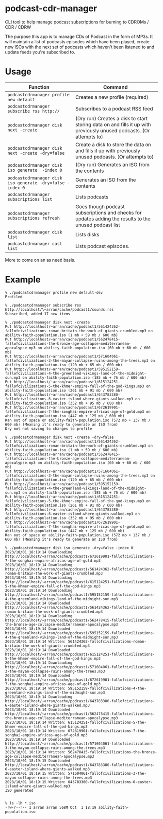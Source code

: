 # podcast-cdr-manager

CLI tool to help manage podcast subscriptions for burning to CDROMs / CDR / CDRW

The purpose this app is to manage CDs of Podcast in the form of MP3s. It will maintain a list of podcasts episodes which 
have  been played, create new ISOs with the next set of podcasts which haven't been listened to and update feeds you're
subscribed to.

# Usage

| Function                                                  | Command                                                                                                             |
|-----------------------------------------------------------|---------------------------------------------------------------------------------------------------------------------|
| `podcastcdrmanager profile new default`                   | Creates a new profile (required)                                                                                    |
| `podcastcdrmanager subscribe rss http://`                 | Subscribes to a podcast RSS feed                                                                                    |
| `podcastcdrmanager disk next -create`                     | (Dry run) Creates a disk to start storing data on and fills it up with previously unused podcasts. (Or attempts to) |
| `podcastcdrmanager disk next -create -dry=false`          | Create a disk to store the data on and fills it up with previously unused podcasts. (Or attempts to)                |
| `podcastcdrmanager disk iso generate  -index 0`           | (Dry run) Generates an ISO from the contents                                                                        |
| `podcastcdrmanager disk iso generate -dry=false -index 0` | Generates an ISO from the contents                                                                                  |
| `podcastcdrmanager subscriptions list`                    | Lists podcasts                                                                                                      |
| `podcastcdrmanager subscriptions refresh`                 | Goes though podcast subscriptions and checks for updates adding the results to the unused podcast list              |
| `podcastcdrmanager disk list`                             | Lists disks                                                                                                         |
| `podcastcdrmanager cast list`                             | Lists podcast episodes.                                                                                             |

More to come on an as need basis.

# Example

```shell
% ./podcastcdrmanager profile new default-dev                                         
Profiled

% ./podcastcdrmanager subscribe rss http://localhost/\~arran/cache/podcast1/sounds.rss
Subscribed, added 17 new items

% ./podcastcdrmanager disk next -create
Put http://localhost/~arran/cache/podcast1/561424362-fallofcivilizations-roman-britain-the-work-of-giants-crumbled.mp3 on ability-faith-population.iso (1 mb + 59 mb / 600 mb)
Put http://localhost/~arran/cache/podcast1/562478415-fallofcivilizations-the-bronze-age-collapse-mediterranean-apocalypse.mp3 on ability-faith-population.iso (60 mb + 60 mb / 600 mb)
Put http://localhost/~arran/cache/podcast1/571604061-fallofcivilizations-3-the-mayan-collapse-ruins-among-the-trees.mp3 on ability-faith-population.iso (120 mb + 65 mb / 600 mb)
Put http://localhost/~arran/cache/podcast1/595152159-fallofcivilizations-4-the-greenland-vikings-land-of-the-midnight-sun.mp3 on ability-faith-population.iso (185 mb + 76 mb / 600 mb)
Put http://localhost/~arran/cache/podcast1/615124251-fallofcivilizations-5-the-khmer-empire-fall-of-the-god-kings.mp3 on ability-faith-population.iso (261 mb + 91 mb / 600 mb)
Put http://localhost/~arran/cache/podcast1/643783380-fallofcivilizations-6-easter-island-where-giants-walked.mp3 on ability-faith-population.iso (352 mb + 95 mb / 600 mb)
Put http://localhost/~arran/cache/podcast1/672619901-fallofcivilizations-7-the-songhai-empire-africas-age-of-gold.mp3 on ability-faith-population.iso (447 mb + 125 mb / 600 mb)
Ran out of space on ability-faith-population.iso (572 mb + 137 mb / 600 mb) (Meaning it's ready to generate an ISO from)
Dry not not saving to changes to profile

% ./podcastcdrmanager disk next -create -dry=false
Put http://localhost/~arran/cache/podcast1/561424362-fallofcivilizations-roman-britain-the-work-of-giants-crumbled.mp3 on ability-faith-population.iso (1 mb + 59 mb / 600 mb)
Put http://localhost/~arran/cache/podcast1/562478415-fallofcivilizations-the-bronze-age-collapse-mediterranean-apocalypse.mp3 on ability-faith-population.iso (60 mb + 60 mb / 600 mb)
Put http://localhost/~arran/cache/podcast1/571604061-fallofcivilizations-3-the-mayan-collapse-ruins-among-the-trees.mp3 on ability-faith-population.iso (120 mb + 65 mb / 600 mb)
Put http://localhost/~arran/cache/podcast1/595152159-fallofcivilizations-4-the-greenland-vikings-land-of-the-midnight-sun.mp3 on ability-faith-population.iso (185 mb + 76 mb / 600 mb)
Put http://localhost/~arran/cache/podcast1/615124251-fallofcivilizations-5-the-khmer-empire-fall-of-the-god-kings.mp3 on ability-faith-population.iso (261 mb + 91 mb / 600 mb)
Put http://localhost/~arran/cache/podcast1/643783380-fallofcivilizations-6-easter-island-where-giants-walked.mp3 on ability-faith-population.iso (352 mb + 95 mb / 600 mb)
Put http://localhost/~arran/cache/podcast1/672619901-fallofcivilizations-7-the-songhai-empire-africas-age-of-gold.mp3 on ability-faith-population.iso (447 mb + 125 mb / 600 mb)
Ran out of space on ability-faith-population.iso (572 mb + 137 mb / 600 mb) (Meaning it's ready to generate an ISO from)

% ./podcastcdrmanager disk iso generate -dry=false -index 0                           
2023/10/01 18:19:14 Downloading http://localhost/~arran/cache/podcast1/672619901-fallofcivilizations-7-the-songhai-empire-africas-age-of-gold.mp3
2023/10/01 18:19:14 Downloading http://localhost/~arran/cache/podcast1/561424362-fallofcivilizations-roman-britain-the-work-of-giants-crumbled.mp3
2023/10/01 18:19:14 Downloading http://localhost/~arran/cache/podcast1/615124251-fallofcivilizations-5-the-khmer-empire-fall-of-the-god-kings.mp3
2023/10/01 18:19:14 Downloading http://localhost/~arran/cache/podcast1/595152159-fallofcivilizations-4-the-greenland-vikings-land-of-the-midnight-sun.mp3
2023/10/01 18:19:14 Downloaded http://localhost/~arran/cache/podcast1/561424362-fallofcivilizations-roman-britain-the-work-of-giants-crumbled.mp3
2023/10/01 18:19:14 Downloading http://localhost/~arran/cache/podcast1/562478415-fallofcivilizations-the-bronze-age-collapse-mediterranean-apocalypse.mp3
2023/10/01 18:19:14 Downloaded http://localhost/~arran/cache/podcast1/595152159-fallofcivilizations-4-the-greenland-vikings-land-of-the-midnight-sun.mp3
2023/10/01 18:19:14 Written: 561424362-fallofcivilizations-roman-britain-the-work-of-giants-crumbled.mp3
2023/10/01 18:19:14 Downloaded http://localhost/~arran/cache/podcast1/615124251-fallofcivilizations-5-the-khmer-empire-fall-of-the-god-kings.mp3
2023/10/01 18:19:14 Downloading http://localhost/~arran/cache/podcast1/571604061-fallofcivilizations-3-the-mayan-collapse-ruins-among-the-trees.mp3
2023/10/01 18:19:14 Downloaded http://localhost/~arran/cache/podcast1/672619901-fallofcivilizations-7-the-songhai-empire-africas-age-of-gold.mp3
2023/10/01 18:19:14 Written: 595152159-fallofcivilizations-4-the-greenland-vikings-land-of-the-midnight-sun.mp3
2023/10/01 18:19:14 Downloading http://localhost/~arran/cache/podcast1/643783380-fallofcivilizations-6-easter-island-where-giants-walked.mp3
2023/10/01 18:19:14 Downloaded http://localhost/~arran/cache/podcast1/562478415-fallofcivilizations-the-bronze-age-collapse-mediterranean-apocalypse.mp3
2023/10/01 18:19:14 Written: 615124251-fallofcivilizations-5-the-khmer-empire-fall-of-the-god-kings.mp3
2023/10/01 18:19:14 Written: 672619901-fallofcivilizations-7-the-songhai-empire-africas-age-of-gold.mp3
2023/10/01 18:19:14 Downloaded http://localhost/~arran/cache/podcast1/571604061-fallofcivilizations-3-the-mayan-collapse-ruins-among-the-trees.mp3
2023/10/01 18:19:14 Written: 562478415-fallofcivilizations-the-bronze-age-collapse-mediterranean-apocalypse.mp3
2023/10/01 18:19:15 Downloaded http://localhost/~arran/cache/podcast1/643783380-fallofcivilizations-6-easter-island-where-giants-walked.mp3
2023/10/01 18:19:15 Written: 571604061-fallofcivilizations-3-the-mayan-collapse-ruins-among-the-trees.mp3
2023/10/01 18:19:15 Written: 643783380-fallofcivilizations-6-easter-island-where-giants-walked.mp3
ISO generated


% ls -lh *.iso
-rw-r--r-- 1 arran arran 568M Oct  1 18:19 ability-faith-population.iso

```

